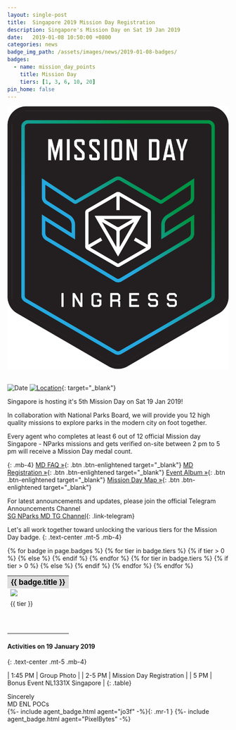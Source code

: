 ```yaml
---
layout: single-post
title:  Singapore 2019 Mission Day Registration
description: Singapore's Mission Day on Sat 19 Jan 2019
date:   2019-01-08 10:50:00 +0800
categories: news
badge_img_path: /assets/images/news/2019-01-08-badges/
badges:
  - name: mission_day_points
    title: Mission Day
    tiers: [1, 3, 6, 10, 20]
pin_home: false
---
```



<center><img src="/assets/images/news/mission_day2.png"></center><br/>

![Date](https://img.shields.io/badge/Date-Jan%2019%2C%202019%201:45pm-orange.svg)
[![Location](https://img.shields.io/badge/Location-Gardens%20By%20The%20Bay%2C%20Colonnade-yellow.svg)](https://maps.google.com/maps?q=1.2817494,103.8651943){: target="_blank"}

Singapore is hosting it's 5th Mission Day on Sat 19 Jan 2019!

In collaboration with National Parks Board, we will provide you 12 high quality missions to explore parks in the modern city on foot together. 

Every agent who completes at least 6 out of 12 official Mission day Singapore - NParks missions and gets verified on-site between 2 pm to 5 pm will receive a Mission Day medal count.

{: .mb-4}
[MD FAQ &raquo;](https://tinyurl.com/NLSGFAQ){: .btn .btn-enlightened target="_blank"} [ MD Registration &raquo;](https://events.ingress.com/MissionDay/SingaporeNparks){: .btn .btn-enlightened target="_blank"} [ Event Album &raquo;](https://photos.app.goo.gl/qPbMFapkJsnJkKks8){: .btn .btn-enlightened target="_blank"} [ Mission Day Map &raquo;](https://goo.gl/FDPn4i){: .btn .btn-enlightened target="_blank"} 


For latest announcements and updates, please join the official Telegram Announcements Channel<br/>
[SG NParks MD TG Channel](https://t.me/mdsingapore){: .link-telegram}

Let's all work together toward unlocking the various tiers for the Mission Day badge.
{: .text-center .mt-5 .mb-4}
<table class="table table-sm">
<tbody>{% for badge in page.badges %}
  <tr>
  <th colspan="5" style="font-size: 1.2em;background:#ddd;color:black;">{{ badge.title }}</th>
  </tr>
  <tr>
    {% for tier in badge.tiers %}
      {% if tier > 0 %}
        <td><img src="{{ page.badge_img_path }}{{ badge.name }}{{ forloop.index }}.png" /></td>
      {% else %}
        <td></td>
      {% endif %}
    {% endfor %}
    </tr>
    <tr>
    {% for tier in badge.tiers %}
      {% if tier > 0 %}
        <td>{{ tier }}</td>
      {% else %}
        <td></td>
      {% endif %}
    {% endfor %}
  </tr>
  <tr><td colspan="5" style="height: 50px;">&nbsp;</td></tr>
{% endfor %}
</tbody>
</table>

<!--
|<i class="fas fa-map-marked-alt"></i>|Location: 18 Marina Gardens Drive, Singapore, 018953|
|<i class="fas fa-burn"></i>| [Google Map Link](http://maps.google.com/maps?q=1.2817494,103.8651943){: target="_blank"}|
{: .mb-3}

Singapore Nparks

//-->



#### Activities on 19 January 2019
{: .text-center .mt-5 .mb-4}

| 1:45 PM | Group Photo |
| 2-5 PM | Mission Day Registration |
| 5 PM | Bonus Event NL1331X Singapore |
{: .table}

Sincerely<br/>
MD ENL POCs<br/>
{%- include agent_badge.html agent="jo3f" -%}{: .mr-1 }
{%- include agent_badge.html agent="PixelBytes" -%}
